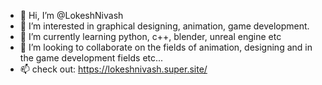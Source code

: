 - 👋 Hi, I’m @LokeshNivash
- 👀 I’m interested in graphical designing, animation, game development.
- 🌱 I’m currently learning python, c++, blender, unreal engine etc 
- 💞️ I’m looking to collaborate on the fields of animation, designing and in the game development fields etc...
- 📫 check out: https://lokeshnivash.super.site/

<!---
LokeshNivash/LokeshNivash is a ✨ special ✨ repository because its `README.md` (this file) appears on your GitHub profile.
You can click the Preview link to take a look at your changes.
--->
